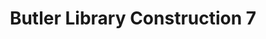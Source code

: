 ---
pid: '95'
_date: 8-Jul-32
derivativo_link: https://derivativo-2.library.columbia.edu/iiif/2/ldpd:341039/
dlc_link: https://dlc.library.columbia.edu/catalog/cul:9ghx3ffbv8
format: photographs
iiif_json: https://derivativo-2.library.columbia.edu/iiif/2/ldpd:341039/info.json
_name: Beals, A. Tennyson
native_jpg: https://derivativo-2.library.columbia.edu/iiif/2/ldpd:341039/full/!768,768/0/native.jpg
shelf_location: Box no. Box 162, Folder no. Folder 11 (Buildings & Grounds - Morningside
  - Butler Library, Construction 1932), Historical Photograph Collection
subjects: Academic libraries; New York (N.Y.); Butler Library
summary: Butler Library construction, 8 July 1932.
title: Butler Library Construction 7
permalink: /photos/95/
layout: photo-page
---